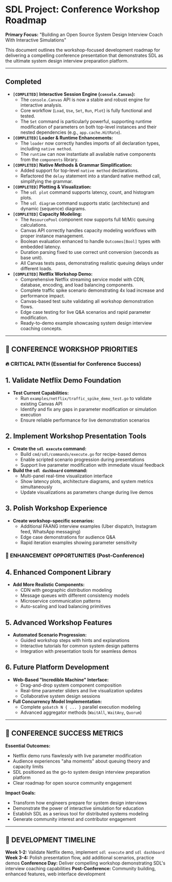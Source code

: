 # SDL Project: Conference Workshop Roadmap

**Primary Focus:** "Building an Open Source System Design Interview Coach With Interactive Simulations"

This document outlines the workshop-focused development roadmap for delivering a compelling conference presentation that demonstrates SDL as the ultimate system design interview preparation platform.

---
## Completed

*   **`[COMPLETED]` Interactive Session Engine (`console.Canvas`):**
    *   The `console.Canvas` API is now a stable and robust engine for interactive analysis.
    *   Core workflow (`Load`, `Use`, `Set`, `Run`, `Plot`) is fully functional and tested.
    *   The `Set` command is particularly powerful, supporting runtime modification of parameters on both top-level instances and their nested dependencies (e.g., `app.cache.HitRate`).
*   **`[COMPLETED]` Loader & Runtime Enhancements:**
    *   The `loader` now correctly handles imports of all declaration types, including `native method`.
    *   The `runtime` can now instantiate all available native components from the `components` library.
*   **`[COMPLETED]` Native Methods & Grammar Simplification:**
    *   Added support for top-level `native method` declarations.
    *   Refactored the `delay` statement into a standard native method call, simplifying the grammar.
*   **`[COMPLETED]` Plotting & Visualization:**
    *   The `sdl plot` command supports latency, count, and histogram plots.
    *   The `sdl diagram` command supports static (architecture) and dynamic (sequence) diagrams.
*   **`[COMPLETED]` Capacity Modeling:**
    *   The `ResourcePool` component now supports full M/M/c queuing calculations.
    *   Canvas API correctly handles capacity modeling workflows with proper instance management.
    *   Boolean evaluation enhanced to handle `Outcomes[Bool]` types with embedded latency.
    *   Duration parsing fixed to use correct unit conversion (seconds as base unit).
    *   All Canvas tests pass, demonstrating realistic queuing delays under different loads.
*   **`[COMPLETED]` Netflix Workshop Demo:**
    *   Comprehensive Netflix streaming service model with CDN, database, encoding, and load balancing components.
    *   Complete traffic spike scenario demonstrating 4x load increase and performance impact.
    *   Canvas-based test suite validating all workshop demonstration flows.
    *   Edge case testing for live Q&A scenarios and rapid parameter modification.
    *   Ready-to-demo example showcasing system design interview coaching concepts.

---
## 🎯 CONFERENCE WORKSHOP PRIORITIES

### 🔥 CRITICAL PATH (Essential for Conference Success)

## 1. Validate Netflix Demo Foundation

*   **Test Current Capabilities:**
    *   Run `examples/netflix/traffic_spike_demo_test.go` to validate existing Canvas API
    *   Identify and fix any gaps in parameter modification or simulation execution
    *   Ensure reliable performance for live demonstration scenarios

## 2. Implement Workshop Presentation Tools

*   **Create the `sdl execute` command:**
    *   Build `cmd/sdl/commands/execute.go` for recipe-based demos
    *   Enable scripted scenario progression during presentations
    *   Support live parameter modification with immediate visual feedback
*   **Build the `sdl dashboard` command:**
    *   Multi-panel real-time visualization interface
    *   Show latency plots, architecture diagrams, and system metrics simultaneously
    *   Update visualizations as parameters change during live demos

## 3. Polish Workshop Experience

*   **Create workshop-specific scenarios:**
    *   Additional FAANG interview examples (Uber dispatch, Instagram feed, WhatsApp messaging)
    *   Edge case demonstrations for audience Q&A
    *   Rapid iteration examples showing parameter sensitivity

### 🔧 ENHANCEMENT OPPORTUNITIES (Post-Conference)

## 4. Enhanced Component Library

*   **Add More Realistic Components:**
    *   CDN with geographic distribution modeling
    *   Message queues with different consistency models
    *   Microservice communication patterns
    *   Auto-scaling and load balancing primitives

## 5. Advanced Workshop Features

*   **Automated Scenario Progression:**
    *   Guided workshop steps with hints and explanations
    *   Interactive tutorials for common system design patterns
    *   Integration with presentation tools for seamless demos

## 6. Future Platform Development

*   **Web-Based "Incredible Machine" Interface:**
    *   Drag-and-drop system component composition
    *   Real-time parameter sliders and live visualization updates
    *   Collaborative system design sessions
*   **Full Concurrency Model Implementation:**
    *   Complete `gobatch N { ... }` parallel execution modeling
    *   Advanced aggregator methods (`WaitAll`, `WaitAny`, `Quorum`)

---
## 🎪 CONFERENCE SUCCESS METRICS

**Essential Outcomes:**
- Netflix demo runs flawlessly with live parameter modification
- Audience experiences "aha moments" about queuing theory and capacity limits
- SDL positioned as the go-to system design interview preparation platform
- Clear roadmap for open source community engagement

**Impact Goals:**
- Transform how engineers prepare for system design interviews
- Demonstrate the power of interactive simulation for education
- Establish SDL as a serious tool for distributed systems modeling
- Generate community interest and contributor engagement

---
## 📅 DEVELOPMENT TIMELINE

**Week 1-2:** Validate Netflix demo, implement `sdl execute` and `sdl dashboard`
**Week 3-4:** Polish presentation flow, add additional scenarios, practice demos
**Conference Day:** Deliver compelling workshop demonstrating SDL's interview coaching capabilities
**Post-Conference:** Community building, enhanced features, web interface development
